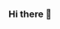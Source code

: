 ### Hi there 👋

<!--
**esp32cam/esp32cam** is a ✨ _special_ ✨ repository because its `README.md` (this file) appears on your GitHub profile.

Here are some ideas to get you started:

- 🌱 I’m currently learning Data Sciences 
- 👯 I’m looking to collaborate on -
- 🤔 I’m looking for help with ML base
- 💬 Ask me about Data Science
- 📫 How to reach me: IG: _pousg 
- 😄 Pronouns: him/he
- ⚡ Fun fact: I just 2nd uniz
-->
